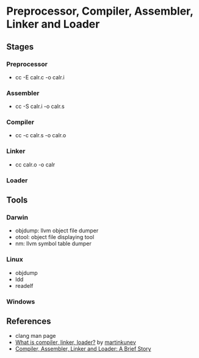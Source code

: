 # Preprocessor, Compiler, Assembler, Linker and Loader

## Stages

### Preprocessor
* cc -E calr.c -o calr.i

### Assembler
* cc -S calr.i -o calr.s

### Compiler
* cc -c calr.s -o calr.o

### Linker
* cc calr.o -o calr

### Loader

## Tools

### Darwin

* objdump: llvm object file dumper
* otool: object file displaying tool
* nm: llvm symbol table dumper

### Linux

* objdump
* ldd
* readelf

### Windows

## References
* clang man page
* [What is compiler, linker, loader?](http://stackoverflow.com/questions/3996651/what-is-compiler-linker-loader) by [martinkunev](http://stackoverflow.com/users/515212/martinkunev)
* [Compiler, Assembler, Linker and Loader: A Brief Story](http://www.tenouk.com/ModuleW.html)

